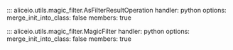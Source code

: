 ::: aliceio.utils.magic_filter.AsFilterResultOperation
    handler: python
    options:
      merge_init_into_class: false
      members: true

::: aliceio.utils.magic_filter.MagicFilter
    handler: python
    options:
      merge_init_into_class: false
      members: true

